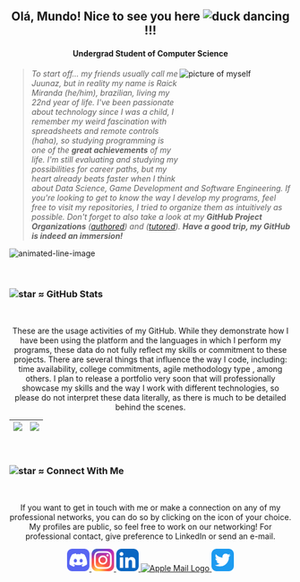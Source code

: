 <h2 align="center" font-weight="bold">Olá, Mundo! Nice to see you here
   <img width="20" alt="duck dancing" src="https://i.imgur.com/GASCtfk.gif"/> !!!
</h2>
<h4 align="center">Undergrad Student of Computer Science</h4>

<div>
   <img align="right" height="200" width="200" alt="picture of myself"
      src="https://i.imgur.com/TwfLHSm.png">

   > _To start off... my friends usually call me Juunaz, but in reality my name
    is Raick Miranda (he/him), brazilian, living my 22nd year of life. I've
    been passionate about technology since I was a child, I remember my weird
    fascination with spreadsheets and remote controls (haha), so studying
    programming is one of the **great achievements** of my life. I'm still
    evaluating and studying my possibilities for career paths, but my heart
    already beats faster when I think about Data Science, Game Development and
    Software Engineering. If you're looking to get to know the way I develop my
    programs, feel free to visit my repositories, I tried to organize them as
    intuitively as possible. Don't forget to also take a look at my **GitHub
    Project Organizations** ([authored](https://github.com/rm-dev-labs)) and 
    ([tutored](https://github.com/rm-learning)). **Have a good trip, my GitHub
    is indeed an immersion!**_
</div>

<img height="5px" width="75%" alt="animated-line-image"
   src="https://www.animatedimages.org/data/media/562/animated-line-image-0031.gif"/>

<br>

<h3><img width="20" alt="star" src="https://i.imgur.com/8XzXlZ3.png"/>
   ≈ GitHub Stats</h3>

<br>

<div align="center">
   <p>
      These are the usage activities of my GitHub. While they demonstrate how I
      have been using the platform and the languages in which I perform my
      programs, these data do not fully reflect my skills or commitment to
      these projects. There are several things that influence the way I code,
      including: time availability, college commitments, agile methodology type
      , among others. I plan to release a portfolio very soon that will
      professionally showcase my skills and the way I work with different
      technologies, so please do not interpret these data literally, as there
      is much to be detailed behind the scenes.
   </p>

   | <img width="300" src="https://streak-stats.demolab.com?user=raickmiranda&theme=tokyonight-duo&hide_border=true&border_radius=10&date_format=M%20j%5B%2C%20Y%5D&mode=weekly"/> | <img width="415" src="http://github-profile-summary-cards.vercel.app/api/cards/profile-details?username=raickmiranda&theme=tokyonight"/> |
   | :-: | :-: |

</div>
<br>

<h3><img width="20" alt="star" src="https://i.imgur.com/8XzXlZ3.png"/>
   ≈ Connect With Me</h3>

<br>

<div align="center">
   <p>
      If you want to get in touch with me or make a connection on any of my
      professional networks, you can do so by clicking on the icon of your
      choice. My profiles are public, so feel free to work on our networking!
      For professional contact, give preference to LinkedIn or send an e-mail.
   </p>

   <a href="https://discord.gg/yyxK2nNH7u" target="_blank"><img width="40"
      height="40" target="_blank" alt="Discord Logo"
      src="https://raw.githubusercontent.com/tandpfun/skill-icons/59059d9d1a2c092696dc66e00931cc1181a4ce1f/icons/Discord.svg">
   </a>
   <a href="https://instagram.com/raickmiranda" target="_blank"><img width="40"
      height="40" target="_blank" alt="Instagram Logo"
      src="https://raw.githubusercontent.com/tandpfun/skill-icons/59059d9d1a2c092696dc66e00931cc1181a4ce1f/icons/Instagram.svg">
   </a>
   <a href="https://www.linkedin.com/in/raickmiranda/" target="_blank"><img
      width="40" height="40" target="_blank" alt="LinkedIn Logo"
      src="https://raw.githubusercontent.com/tandpfun/skill-icons/59059d9d1a2c092696dc66e00931cc1181a4ce1f/icons/LinkedIn.svg">
   </a>
   <a href="mailto:mirandaraick@outlook.com" target="_blank"><img
      width="40" height="40" target="_blank" alt="Apple Mail Logo"
      src="https://upload.wikimedia.org/wikipedia/commons/thumb/4/4e/Mail_%28iOS%29.svg/2048px-Mail_%28iOS%29.svg.png">
   </a>
   <a href="https://twitter.com/raickmiranda" target="_blank"><img
      width="40" height="40" target="_blank" alt="Twitter Logo"
      src="https://raw.githubusercontent.com/tandpfun/skill-icons/59059d9d1a2c092696dc66e00931cc1181a4ce1f/icons/Twitter.svg">
   </a>
</div>
